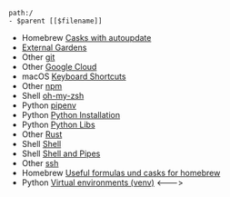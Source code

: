 
````expander
path:/
- $parent [[$filename]]
````

* Homebrew [Casks with autoupdate](Homebrew/Casks%20with%20autoupdate.md)
* [External Gardens](External%20Gardens.md)
* Other [git](Other/git.md)
* Other [Google Cloud](Other/Google%20Cloud.md)
* macOS [Keyboard Shortcuts](macOS/Keyboard%20Shortcuts.md)
* Other [npm](Other/npm.md)
* Shell [oh-my-zsh](Shell/oh-my-zsh.md)
* Python [pipenv](Python/pipenv.md)
* Python [Python Installation](Python/Python%20Installation.md)
* Python [Python Libs](Python/Python%20Libs.md)
* Other [Rust](Other/Rust.md)
* Shell [Shell](Shell/Shell.md)
* Shell [Shell and Pipes](Shell/Shell%20and%20Pipes.md)
* Other [ssh](Other/ssh.md)
* Homebrew [Useful formulas und casks for homebrew](Homebrew/Useful%20formulas%20und%20casks%20for%20homebrew.md)
* Python [Virtual environments (venv)](Python/Virtual%20environments%20%28venv%29.md)
  \<--->
